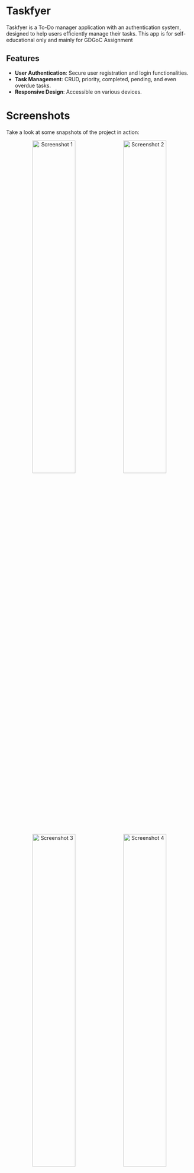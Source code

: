 # Taskfyer

Taskfyer is a To-Do manager application with an authentication system, designed to help users efficiently manage their tasks. This app is for self-educational only and mainly for GDGoC Assignment

## Features

- **User Authentication**: Secure user registration and login functionalities.
- **Task Management**: CRUD, priority, completed, pending, and even overdue tasks.
- **Responsive Design**: Accessible on various devices.


# Screenshots

Take a look at some snapshots of the project in action:

<div align="center">
  <img src="https://github.com/user-attachments/assets/9ae8dc1f-3d64-4abc-8c5c-124e7984a1f3" width="48%" alt="Screenshot 1">
  <img src="https://github.com/user-attachments/assets/45b496fe-fe27-4167-b401-db933d4e807b" width="48%" alt="Screenshot 2">
  <br>
  <img src="https://github.com/user-attachments/assets/5bef07b3-4c98-40cc-ab41-4797eeea8080" width="48%" alt="Screenshot 3">
  <img src="https://github.com/user-attachments/assets/e96fb3a5-cfee-4a6e-a700-375380e311fa" width="48%" alt="Screenshot 4">
  <br>
  <img src="https://github.com/user-attachments/assets/c5839db5-b739-4dfd-b49c-404b796a3746" width="48%" alt="Screenshot 5">
</div>


## Technologies Used

- **Frontend**: React.js
- **Backend**: Node.js, Express.js
- **Database**: MongoDB
- **Authentication**: JSON Web Tokens (JWT)

## Contact Dev
1. <b> Rifa </b> Indra Setiawan | Front-end | [Linkedin](https://www.linkedin.com/in/rifa-indra-setiawan/)
2. <b> Deira </b> Aisya Refani | Back-end | [Linkedin](https://www.linkedin.com/in/deiraaisyar/?originalSubdomain=id)
